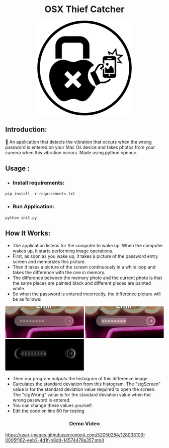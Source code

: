 <h1 align="center">OSX Thief Catcher</h1>

<p align="center">
  <a href="https://github.com/emirthab/osx-thief-catcher">
    <img src="https://github.com/emirthab/osx-thief-catcher/blob/main/media/logo.png?raw=true" alt="OSX Thief Catcher" width="300">
  </a>
</p>

## Introduction:

:large_blue_circle: An application that detects the vibration that occurs when the wrong password is entered on your Mac Os device and takes photos from your camera when this vibration occurs. Made using python opencv.

## Usage :

* ### Install requirements:
```
pip install -r requirements.txt
```

* ### Run Application:
```
python init.py
```

## How It Works:

* The application listens for the computer to wake up. When the computer wakes up, it starts performing image operations.  
* First, as soon as you wake up, it takes a picture of the password entry screen and memorizes this picture.  
* Then it takes a picture of the screen continuously in a while loop and takes the difference with the one in memory.  
* The difference between the memory photo and the current photo is that the same places are painted black and different places are painted white.  
* So when the password is entered incorrectly, the difference picture will be as follows:  

<p align="left">
    <img src="https://github.com/emirthab/osx-thief-catcher/blob/main/media/start.png?raw=true" alt="start" height="100">
    <img src="https://github.com/emirthab/osx-thief-catcher/blob/main/media/current.png?raw=true" alt="current" height="100">
    <img src="https://github.com/emirthab/osx-thief-catcher/blob/main/media/diff.png?raw=true" alt="diff" height="100">
</p>

* Then our program outputs the histogram of this difference image.  
* Calculates the standard deviation from this histogram. The "stgScreen" value is for the standard deviation value required to open the screen. The "stgWrong" value is for the standard deviation value when the wrong password is entered.  
* You can change these values yourself.  
* Edit the code on line 60 for testing.  

<h3 align="center">Demo Video</h3>

https://user-images.githubusercontent.com/52050284/128033103-0005f162-eeb3-4d1f-b8dd-14574478a357.mp4



